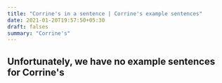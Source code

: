 ```yaml
---
title: "Corrine's in a sentence | Corrine's example sentences"
date: 2021-01-20T19:57:50+05:30
draft: falses
summary: "Corrine's"
---
```

## Unfortunately, we have no example sentences for Corrine's                 
